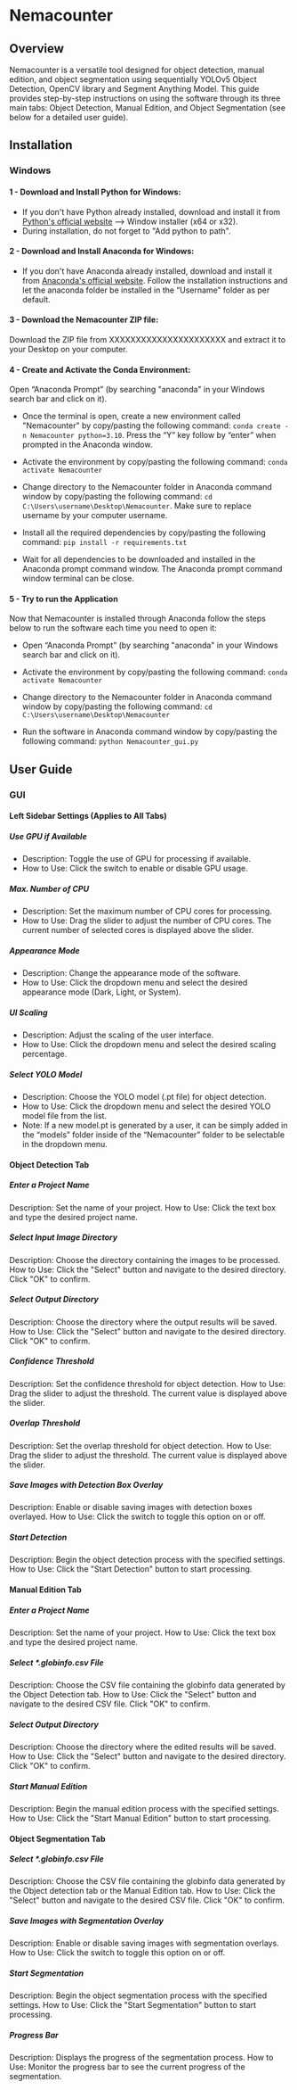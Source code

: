 # Nemacounter

## Overview
Nemacounter is a versatile tool designed for object detection, manual edition, and object segmentation using sequentially YOLOv5 Object Detection, OpenCV library and Segment Anything Model. This guide provides step-by-step instructions on using the software through its three main tabs: Object Detection, Manual Edition, and Object Segmentation (see below for a detailed user guide).

## Installation

### Windows

#### 1 - Download and Install Python for Windows:
- If you don't have Python already installed, download and install it from [Python's official website](https://www.python.org/downloads/windows/) --> Window installer (x64 or x32).
- During installation, do not forget to "Add python to path".
#### 2 - Download and Install Anaconda for Windows:
- If you don't have Anaconda already installed, download and install it from [Anaconda's official website](https://www.anaconda.com/products/individual). Follow the installation instructions and let the anaconda folder be installed in the “Username” folder as per default.
#### 3 - Download the Nemacounter ZIP file:
Download the ZIP file from XXXXXXXXXXXXXXXXXXXXXX and extract it to your Desktop on your computer.
#### 4 - Create and Activate the Conda Environment:
Open “Anaconda Prompt” (by searching "anaconda" in your Windows search bar and click on it).

- Once the terminal is open, create a new environment called "Nemacounter" by copy/pasting the following command: `conda create -n Nemacounter python=3.10`. Press the “Y” key follow by “enter” when prompted in the Anaconda window.

- Activate the environment by copy/pasting the following command: `conda activate Nemacounter` 

- Change directory to the Nemacounter folder in Anaconda command window by copy/pasting the following command: `cd C:\Users\username\Desktop\Nemacounter`. Make sure to replace username by your computer username.

- Install all the required dependencies by copy/pasting the following command: `pip install -r requirements.txt`

- Wait for all dependencies to be downloaded and installed in the Anaconda prompt command window. The Anaconda prompt command window terminal can be close.


#### 5 - Try to run the Application
Now that Nemacounter is installed through Anaconda follow the steps below to run the software each time you need to open it:
- Open “Anaconda Prompt” (by searching "anaconda" in your Windows search bar and click on it).

- Activate the environment by copy/pasting the following command: `conda activate Nemacounter`

- Change directory to the Nemacounter folder in Anaconda command window by copy/pasting the following command: `cd C:\Users\username\Desktop\Nemacounter`

- Run the software in Anaconda command window by copy/pasting the following command: `python Nemacounter_gui.py` 

## User Guide 

### GUI

#### Left Sidebar Settings (Applies to All Tabs)
##### Use GPU if Available
- Description: Toggle the use of GPU for processing if available.
- How to Use: Click the switch to enable or disable GPU usage.
##### Max. Number of CPU
- Description: Set the maximum number of CPU cores for processing.
- How to Use: Drag the slider to adjust the number of CPU cores. The current number of selected cores is displayed above the slider.
##### Appearance Mode
- Description: Change the appearance mode of the software.
- How to Use: Click the dropdown menu and select the desired appearance mode (Dark, Light, or System).
##### UI Scaling
- Description: Adjust the scaling of the user interface.
- How to Use: Click the dropdown menu and select the desired scaling percentage.
##### Select YOLO Model
- Description: Choose the YOLO model (.pt file) for object detection.
- How to Use: Click the dropdown menu and select the desired YOLO model file from the list.
- Note: If a new model.pt is generated by a user, it can be simply added in the “models” folder inside of the “Nemacounter” folder to be selectable in the dropdown menu.

#### Object Detection Tab

##### Enter a Project Name
Description: Set the name of your project.
How to Use: Click the text box and type the desired project name.
##### Select Input Image Directory
Description: Choose the directory containing the images to be processed.
How to Use: Click the "Select" button and navigate to the desired directory. Click "OK" to confirm.
##### Select Output Directory
Description: Choose the directory where the output results will be saved.
How to Use: Click the "Select" button and navigate to the desired directory. Click "OK" to confirm.
##### Confidence Threshold
Description: Set the confidence threshold for object detection.
How to Use: Drag the slider to adjust the threshold. The current value is displayed above the slider.

##### Overlap Threshold
Description: Set the overlap threshold for object detection.
How to Use: Drag the slider to adjust the threshold. The current value is displayed above the slider.
##### Save Images with Detection Box Overlay
Description: Enable or disable saving images with detection boxes overlayed.
How to Use: Click the switch to toggle this option on or off.
##### Start Detection
Description: Begin the object detection process with the specified settings.
How to Use: Click the "Start Detection" button to start processing.


#### Manual Edition Tab
##### Enter a Project Name
Description: Set the name of your project.
How to Use: Click the text box and type the desired project name.


##### Select *.globinfo.csv File
Description: Choose the CSV file containing the globinfo data generated by the Object Detection tab.
How to Use: Click the "Select" button and navigate to the desired CSV file. Click "OK" to confirm.
##### Select Output Directory
Description: Choose the directory where the edited results will be saved.
How to Use: Click the "Select" button and navigate to the desired directory. Click "OK" to confirm.
##### Start Manual Edition
Description: Begin the manual edition process with the specified settings.
How to Use: Click the "Start Manual Edition" button to start processing.



#### Object Segmentation Tab
##### Select *.globinfo.csv File
Description: Choose the CSV file containing the globinfo data generated by the Object detection tab or the Manual Edition tab.
How to Use: Click the "Select" button and navigate to the desired CSV file. Click "OK" to confirm.
##### Save Images with Segmentation Overlay
Description: Enable or disable saving images with segmentation overlays.
How to Use: Click the switch to toggle this option on or off.
##### Start Segmentation
Description: Begin the object segmentation process with the specified settings.
How to Use: Click the "Start Segmentation" button to start processing.
##### Progress Bar
Description: Displays the progress of the segmentation process.
How to Use: Monitor the progress bar to see the current progress of the segmentation.